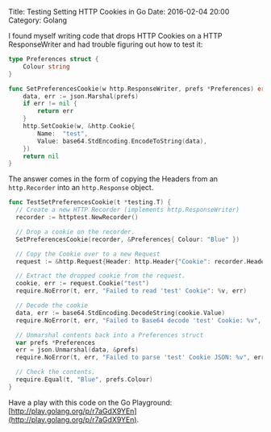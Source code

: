 Title: Testing Setting HTTP Cookies in Go
Date: 2016-02-04 20:00
Category: Golang

I found myself writing code that drops HTTP Cookies on a HTTP ResponseWriter
and had trouble figuring out how to test it:

```go
type Preferences struct {
	Colour string
}

func SetPreferencesCookie(w http.ResponseWriter, prefs *Preferences) error {
	data, err := json.Marshal(prefs)
	if err != nil {
		return err
	}
	http.SetCookie(w, &http.Cookie{
		Name:  "test",
		Value: base64.StdEncoding.EncodeToString(data),
	})
	return nil
}
```

The answer comes in the form of copying the Headers from an `http.Recorder`
into an `http.Response` object.

```go
func TestSetPreferencesCookie(t *testing.T) {
  // Create a new HTTP Recorder (implements http.ResponseWriter)
  recorder := httptest.NewRecorder()

  // Drop a cookie on the recorder.
  SetPreferencesCookie(recorder, &Preferences{ Colour: "Blue" })

  // Copy the Cookie over to a new Request
  request := &http.Request{Header: http.Header{"Cookie": recorder.HeaderMap["Set-Cookie"]}}

  // Extract the dropped cookie from the request.
  cookie, err := request.Cookie("test")
  require.NoError(t, err, "Failed to read 'test' Cookie": %v, err)

  // Decode the cookie
  data, err := base64.StdEncoding.DecodeString(cookie.Value)
  require.NoError(t, err, "Failed to Base64 decode 'test' Cookie: %v", err)

  // Unmarshal contents back into a Preferences struct
  var prefs *Preferences
  err = json.Unmarshal(data, &prefs)
  require.NoError(t, err, "Failed to parse 'test' Cookie JSON: %v", err)

  // Check the contents.
  require.Equal(t, "Blue", prefs.Colour)
}
```

Have a play with this code on the Go Playground: [http://play.golang.org/p/r7aGdX9YEn](http://play.golang.org/p/r7aGdX9YEn).
